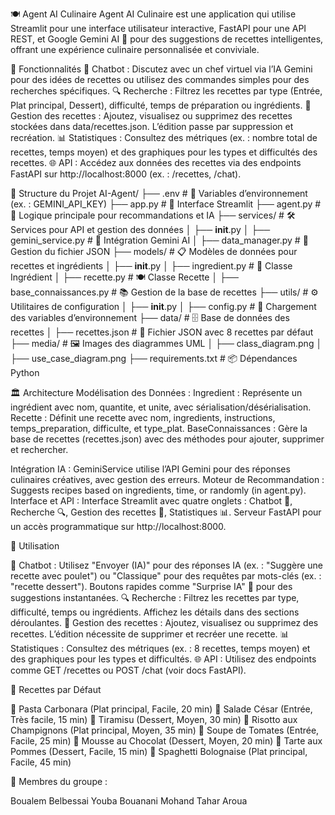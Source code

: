 🍽️ Agent AI Culinaire
Agent AI Culinaire est une application qui utilise Streamlit pour une interface utilisateur interactive, FastAPI pour une API REST, et Google Gemini AI 🤖 pour des suggestions de recettes intelligentes, offrant une expérience culinaire personnalisée et conviviale.

🎯 Fonctionnalités
💬 Chatbot : Discutez avec un chef virtuel via l’IA Gemini pour des idées de recettes ou utilisez des commandes simples pour des recherches spécifiques.
🔍 Recherche : Filtrez les recettes par type (Entrée, Plat principal, Dessert), difficulté, temps de préparation ou ingrédients.
📝 Gestion des recettes : Ajoutez, visualisez ou supprimez des recettes stockées dans data/recettes.json. L’édition passe par suppression et recréation.
📊 Statistiques : Consultez des métriques (ex. : nombre total de recettes, temps moyen) et des graphiques pour les types et difficultés des recettes.
🌐 API : Accédez aux données des recettes via des endpoints FastAPI sur http://localhost:8000 (ex. : /recettes, /chat).

📂 Structure du Projet
AI-Agent/
├── .env                    # 🔑 Variables d’environnement (ex. : GEMINI_API_KEY)
├── app.py                  # 🎨 Interface Streamlit
├── agent.py                # 🧠 Logique principale pour recommandations et IA
├── services/               # 🛠️ Services pour API et gestion des données
│   ├── __init__.py
│   ├── gemini_service.py   # 🤖 Intégration Gemini AI
│   ├── data_manager.py     # 💾 Gestion du fichier JSON
├── models/                 # 📋 Modèles de données pour recettes et ingrédients
│   ├── __init__.py
│   ├── ingredient.py       # 🍎 Classe Ingrédient
│   ├── recette.py          # 🍽️ Classe Recette
│   ├── base_connaissances.py # 📚 Gestion de la base de recettes
├── utils/                  # ⚙️ Utilitaires de configuration
│   ├── __init__.py
│   ├── config.py           # 🔧 Chargement des variables d’environnement
├── data/                   # 🗄️ Base de données des recettes
│   ├── recettes.json       # 📄 Fichier JSON avec 8 recettes par défaut
├── media/                  # 🖼️ Images des diagrammes UML
│   ├── class_diagram.png
│   ├── use_case_diagram.png
├── requirements.txt        # 📦 Dépendances Python

🏛️ Architecture
Modélisation des Données :
Ingredient : Représente un ingrédient avec nom, quantite, et unite, avec sérialisation/désérialisation.
Recette : Définit une recette avec nom, ingredients, instructions, temps_preparation, difficulte, et type_plat.
BaseConnaissances : Gère la base de recettes (recettes.json) avec des méthodes pour ajouter, supprimer et rechercher.


Intégration IA : GeminiService utilise l’API Gemini pour des réponses culinaires créatives, avec gestion des erreurs.
Moteur de Recommandation : Suggests recipes based on ingredients, time, or randomly (in agent.py).
Interface et API :
Interface Streamlit avec quatre onglets : Chatbot 💬, Recherche 🔍, Gestion des recettes 📝, Statistiques 📊.
Serveur FastAPI pour un accès programmatique sur http://localhost:8000.


🚀 Utilisation

💬 Chatbot : Utilisez "Envoyer (IA)" pour des réponses IA (ex. : "Suggère une recette avec poulet") ou "Classique" pour des requêtes par mots-clés (ex. : "recette dessert"). Boutons rapides comme "Surprise IA" 🎲 pour des suggestions instantanées.
🔍 Recherche : Filtrez les recettes par type, difficulté, temps ou ingrédients. Affichez les détails dans des sections déroulantes.
📝 Gestion des recettes : Ajoutez, visualisez ou supprimez des recettes. L’édition nécessite de supprimer et recréer une recette.
📊 Statistiques : Consultez des métriques (ex. : 8 recettes, temps moyen) et des graphiques pour les types et difficultés.
🌐 API : Utilisez des endpoints comme GET /recettes ou POST /chat (voir docs FastAPI).

🍴 Recettes par Défaut

🍝 Pasta Carbonara (Plat principal, Facile, 20 min)
🥗 Salade César (Entrée, Très facile, 15 min)
🍰 Tiramisu (Dessert, Moyen, 30 min)
🍚 Risotto aux Champignons (Plat principal, Moyen, 35 min)
🥣 Soupe de Tomates (Entrée, Facile, 25 min)
🍫 Mousse au Chocolat (Dessert, Moyen, 20 min)
🥧 Tarte aux Pommes (Dessert, Facile, 15 min)
🍝 Spaghetti Bolognaise (Plat principal, Facile, 45 min)

👥 Membres du groupe :

Boualem Belbessai
Youba Bouanani
Mohand Tahar Aroua
